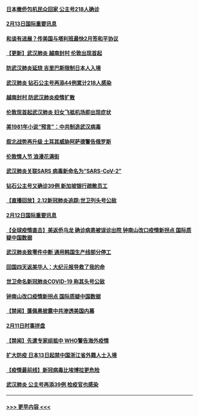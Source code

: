#### [日本撤侨包机民众回家 公主号218人确诊](../pages/prog202/a102776346.md?t=02131911) 
#### [2月13日国际重要讯息](../pages/prog202/a102776339.md?t=02131911) 
#### [和谈有进展？传美国与塔利班最快2月签和平协议](../pages/prog202/a102776291.md?t=02131911) 
#### [【更新】武汉肺炎 越南封村 伦敦出现首起](../pages/prog202/a102770740.md?t=02131911) 
#### [防武汉肺炎延烧 吉里巴斯限制日本人入境](../pages/prog202/a102776276.md?t=02131911) 
#### [武汉肺炎 钻石公主号再添44例累计218人感染](../pages/prog202/a102776089.md?t=02131911) 
#### [越南封村 防武汉肺炎疫情扩散](../pages/prog202/a102776214.md?t=02131911) 
#### [伦敦现首起武汉肺炎 妇女飞抵机场即出现症状](../pages/prog202/a102776031.md?t=02131911) 
#### [美1981年小说“预言”：中共制造武汉病毒](../pages/prog202/a102775980.md?t=02131911) 
#### [叙北战势再升级 土耳其威胁阿萨德警告俄罗斯](../pages/prog202/a102775904.md?t=02131911) 
#### [伦敦情人节 浪漫花满街](../pages/prog202/a102775786.md?t=02131911) 
#### [武汉肺炎关联SARS 病毒新命名为“SARS-CoV-2”](../pages/prog202/a102775719.md?t=02131911) 
#### [钻石公主号又确诊39例 新加坡银行疏散员工](../pages/prog202/a102775691.md?t=02131911) 
#### [【直播回放】2.12新冠肺炎追踪:世卫列头号公敌](../pages/prog202/a102775541.md?t=02131911) 
#### [2月12日国际重要讯息](../pages/prog202/a102775437.md?t=02131911) 
#### [【全球疫情直击】美返侨乌龙 确诊病患被误诊出院 钟南山改口疫情新拐点 国际质疑中国数据](../pages/prog202/a102775378.md?t=02131911) 
#### [武汉肺炎致零件中断 通用韩国生产线部分停工](../pages/prog202/a102775365.md?t=02131911) 
#### [回国四天返美华人：大纪元报导救了我的命](../pages/prog202/a102775342.md?t=02131911) 
#### [世卫命名新冠肺炎COVID-19 称其头号公敌](../pages/prog202/a102775196.md?t=02131911) 
#### [钟南山改口疫情新拐点 国际质疑中国数据](../pages/prog202/a102775178.md?t=02131911) 
#### [【禁闻】蓬佩奥披露中共渗透美国内幕](../pages/prog202/a102775129.md?t=02131911) 
#### [2月11日时事拼盘](../pages/prog202/a102775140.md?t=02131911) 
#### [【禁闻】先遣专家组抵中 WHO警告海外疫情](../pages/prog202/a102775112.md?t=02131911) 
#### [扩大防疫 日本13日起禁中国浙江省外籍人士入境](../pages/prog202/a102775051.md?t=02131911) 
#### [【疫情最前线】新冠病毒比埃博拉更危险](../pages/prog202/a102775043.md?t=02131911) 
#### [武汉肺炎 公主号再添39例 检疫官也感染](../pages/prog202/a102775031.md?t=02131911) 

----
#### [ >>> 更早内容 <<< ](../indexes/prog202-earlier.md)
